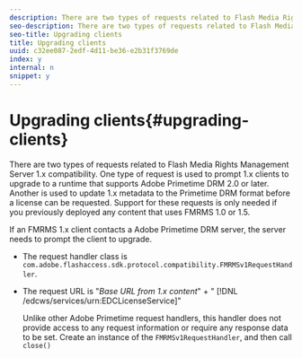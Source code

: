 ```yaml
---
description: There are two types of requests related to Flash Media Rights Management Server 1.x compatibility. One type of request is used to prompt 1.x clients to upgrade to a runtime that supports Adobe Primetime DRM 2.0 or later. Another is used to update 1.x metadata to the Primetime DRM format before a license can be requested. Support for these requests is only needed if you previously deployed any content that uses FMRMS 1.0 or 1.5.
seo-description: There are two types of requests related to Flash Media Rights Management Server 1.x compatibility. One type of request is used to prompt 1.x clients to upgrade to a runtime that supports Adobe Primetime DRM 2.0 or later. Another is used to update 1.x metadata to the Primetime DRM format before a license can be requested. Support for these requests is only needed if you previously deployed any content that uses FMRMS 1.0 or 1.5.
seo-title: Upgrading clients
title: Upgrading clients
uuid: c32ee087-2edf-4d11-be36-e2b31f3769de
index: y
internal: n
snippet: y
---
```


# Upgrading clients{#upgrading-clients}

There are two types of requests related to Flash Media Rights Management Server 1.x compatibility. One type of request is used to prompt 1.x clients to upgrade to a runtime that supports Adobe Primetime DRM 2.0 or later. Another is used to update 1.x metadata to the Primetime DRM format before a license can be requested. Support for these requests is only needed if you previously deployed any content that uses FMRMS 1.0 or 1.5.

If an FMRMS 1.x client contacts a Adobe Primetime DRM server, the server needs to prompt the client to upgrade.

* The request handler class is `com.adobe.flashaccess.sdk.protocol.compatibility.FMRMSv1RequestHandler`. 
* The request URL is "*Base URL from 1.x content*" + " [!DNL /edcws/services/urn:EDCLicenseService]"

  Unlike other Adobe Primetime request handlers, this handler does not provide access to any request information or require any response data to be set. Create an instance of the `FMRMSv1RequestHandler`, and then call `close()`

